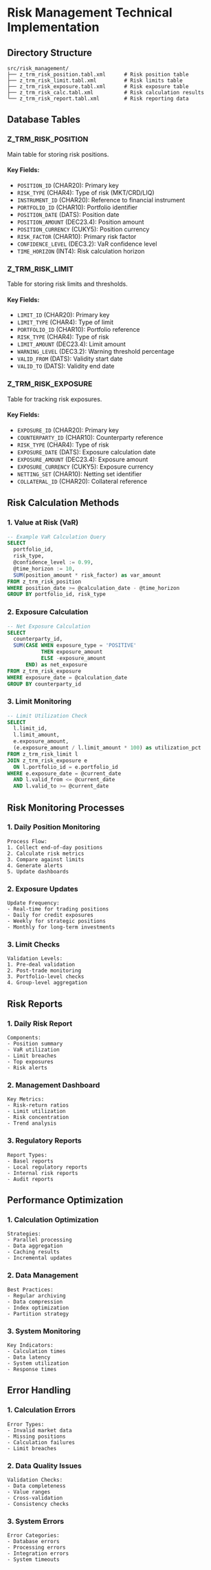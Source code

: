 # Risk Management Technical Implementation

## Directory Structure
```
src/risk_management/
├── z_trm_risk_position.tabl.xml      # Risk position table
├── z_trm_risk_limit.tabl.xml         # Risk limits table
├── z_trm_risk_exposure.tabl.xml      # Risk exposure table
├── z_trm_risk_calc.tabl.xml          # Risk calculation results
└── z_trm_risk_report.tabl.xml        # Risk reporting data
```

## Database Tables

### Z_TRM_RISK_POSITION
Main table for storing risk positions.

#### Key Fields:
- `POSITION_ID` (CHAR20): Primary key
- `RISK_TYPE` (CHAR4): Type of risk (MKT/CRD/LIQ)
- `INSTRUMENT_ID` (CHAR20): Reference to financial instrument
- `PORTFOLIO_ID` (CHAR10): Portfolio identifier
- `POSITION_DATE` (DATS): Position date
- `POSITION_AMOUNT` (DEC23.4): Position amount
- `POSITION_CURRENCY` (CUKY5): Position currency
- `RISK_FACTOR` (CHAR10): Primary risk factor
- `CONFIDENCE_LEVEL` (DEC3.2): VaR confidence level
- `TIME_HORIZON` (INT4): Risk calculation horizon

### Z_TRM_RISK_LIMIT
Table for storing risk limits and thresholds.

#### Key Fields:
- `LIMIT_ID` (CHAR20): Primary key
- `LIMIT_TYPE` (CHAR4): Type of limit
- `PORTFOLIO_ID` (CHAR10): Portfolio reference
- `RISK_TYPE` (CHAR4): Type of risk
- `LIMIT_AMOUNT` (DEC23.4): Limit amount
- `WARNING_LEVEL` (DEC3.2): Warning threshold percentage
- `VALID_FROM` (DATS): Validity start date
- `VALID_TO` (DATS): Validity end date

### Z_TRM_RISK_EXPOSURE
Table for tracking risk exposures.

#### Key Fields:
- `EXPOSURE_ID` (CHAR20): Primary key
- `COUNTERPARTY_ID` (CHAR10): Counterparty reference
- `RISK_TYPE` (CHAR4): Type of risk
- `EXPOSURE_DATE` (DATS): Exposure calculation date
- `EXPOSURE_AMOUNT` (DEC23.4): Exposure amount
- `EXPOSURE_CURRENCY` (CUKY5): Exposure currency
- `NETTING_SET` (CHAR10): Netting set identifier
- `COLLATERAL_ID` (CHAR20): Collateral reference

## Risk Calculation Methods

### 1. Value at Risk (VaR)
```sql
-- Example VaR Calculation Query
SELECT
  portfolio_id,
  risk_type,
  @confidence_level := 0.99,
  @time_horizon := 10,
  SUM(position_amount * risk_factor) as var_amount
FROM z_trm_risk_position
WHERE position_date >= @calculation_date - @time_horizon
GROUP BY portfolio_id, risk_type
```

### 2. Exposure Calculation
```sql
-- Net Exposure Calculation
SELECT
  counterparty_id,
  SUM(CASE WHEN exposure_type = 'POSITIVE'
           THEN exposure_amount
           ELSE -exposure_amount
      END) as net_exposure
FROM z_trm_risk_exposure
WHERE exposure_date = @calculation_date
GROUP BY counterparty_id
```

### 3. Limit Monitoring
```sql
-- Limit Utilization Check
SELECT
  l.limit_id,
  l.limit_amount,
  e.exposure_amount,
  (e.exposure_amount / l.limit_amount * 100) as utilization_pct
FROM z_trm_risk_limit l
JOIN z_trm_risk_exposure e
  ON l.portfolio_id = e.portfolio_id
WHERE e.exposure_date = @current_date
  AND l.valid_from <= @current_date
  AND l.valid_to >= @current_date
```

## Risk Monitoring Processes

### 1. Daily Position Monitoring
```
Process Flow:
1. Collect end-of-day positions
2. Calculate risk metrics
3. Compare against limits
4. Generate alerts
5. Update dashboards
```

### 2. Exposure Updates
```
Update Frequency:
- Real-time for trading positions
- Daily for credit exposures
- Weekly for strategic positions
- Monthly for long-term investments
```

### 3. Limit Checks
```
Validation Levels:
1. Pre-deal validation
2. Post-trade monitoring
3. Portfolio-level checks
4. Group-level aggregation
```

## Risk Reports

### 1. Daily Risk Report
```
Components:
- Position summary
- VaR utilization
- Limit breaches
- Top exposures
- Risk alerts
```

### 2. Management Dashboard
```
Key Metrics:
- Risk-return ratios
- Limit utilization
- Risk concentration
- Trend analysis
```

### 3. Regulatory Reports
```
Report Types:
- Basel reports
- Local regulatory reports
- Internal risk reports
- Audit reports
```

## Performance Optimization

### 1. Calculation Optimization
```
Strategies:
- Parallel processing
- Data aggregation
- Caching results
- Incremental updates
```

### 2. Data Management
```
Best Practices:
- Regular archiving
- Data compression
- Index optimization
- Partition strategy
```

### 3. System Monitoring
```
Key Indicators:
- Calculation times
- Data latency
- System utilization
- Response times
```

## Error Handling

### 1. Calculation Errors
```
Error Types:
- Invalid market data
- Missing positions
- Calculation failures
- Limit breaches
```

### 2. Data Quality Issues
```
Validation Checks:
- Data completeness
- Value ranges
- Cross-validation
- Consistency checks
```

### 3. System Errors
```
Error Categories:
- Database errors
- Processing errors
- Integration errors
- System timeouts
```